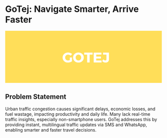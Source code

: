 # GoTej: Navigate Smarter, Arrive Faster

![GoTej](https://github.com/mmahesh09/GoTej/blob/6993d32e50233722eeee8d8eb9066f7647a36ef8/Project%20assets/Credit-Card%20fraud%20detection%20(5).png)


## Problem Statement

Urban traffic congestion causes significant delays, economic losses, and fuel wastage, impacting productivity and daily life. Many lack real-time traffic insights, especially non-smartphone users. GoTej addresses this by providing instant, multilingual traffic updates via SMS and WhatsApp, enabling smarter and faster travel decisions.
